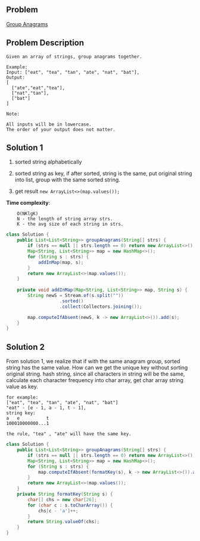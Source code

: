## Problem
[Group Anagrams](https://leetcode.com/explore/challenge/card/30-day-leetcoding-challenge/528/week-1/3288/)

## Problem Description
```
Given an array of strings, group anagrams together.

Example:
Input: ["eat", "tea", "tan", "ate", "nat", "bat"],
Output:
[
  ["ate","eat","tea"],
  ["nat","tan"],
  ["bat"]
]

Note:

All inputs will be in lowercase.
The order of your output does not matter.
```

## Solution 1

1. sorted string alphabetically

2. sorted string as key, if after sorted, string is the same, put original string into list, group with the same sorted string. 

3. get result `new ArrayList<>(map.values());`

**Time complexity**: 
```
    O(NKlgK)
    N - the length of string array strs.
    K - the avg size of each string in strs. 
```

```java
class Solution {
    public List<List<String>> groupAnagrams(String[] strs) {
        if (strs == null || strs.length == 0) return new ArrayList<>();
        Map<String, List<String>> map = new HashMap<>();
        for (String s : strs) {
            addInMap(map, s);
        }
        return new ArrayList<>(map.values());
    }
    
    private void addInMap(Map<String, List<String>> map, String s) {
        String newS = Stream.of(s.split(""))
					.sorted()
					.collect(Collectors.joining());

        map.computeIfAbsent(newS, k -> new ArrayList<>()).add(s);
    }
}

```

## Solution 2

From solution 1, we realize that if with the same anagram group, sorted string has the same value. 
How can we get the unique key without sorting original string. 
hash string, since all characters in string will be the same, calculate each character frequency into char array, 
get char array string value as key. 

```
for example:
["eat", "tea", "tan", "ate", "nat", "bat"]
"eat" - [e - 1, a - 1, t - 1], 
string key: 
a   e          t
100010000000...1

the rule, "tea" , "ate" will have the same key.
```

```java
class Solution {
    public List<List<String>> groupAnagrams(String[] strs) {
        if (strs == null || strs.length == 0) return new ArrayList<>();
        Map<String, List<String>> map = new HashMap<>();
        for (String s : strs) {
            map.computeIfAbsent(formatKey(s), k -> new ArrayList<>()).add(s);
        }
        return new ArrayList<>(map.values());
    }
    private String formatKey(String s) {
        char[] chs = new char[26];
        for (char c : s.toCharArray()) {
            chs[c - 'a']++;
        }
        return String.valueOf(chs);
    }
}
```
